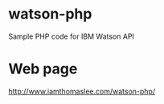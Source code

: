 # watson-php
Sample PHP code for IBM Watson API

# Web page
http://www.iamthomaslee.com/watson-php/
